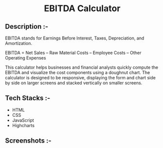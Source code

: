 # <p align="center">EBITDA Calculator</p>

## Description :-

EBITDA stands for Earnings Before Interest, Taxes, Depreciation, and Amortization.<br>

EBITDA = Net Sales – Raw Material Costs – Employee Costs – Other Operating Expenses<br>

This calculator helps businesses and financial analysts quickly compute the EBITDA and visualize the cost components using a doughnut chart. The calculator is designed to be responsive, displaying the form and chart side by side on larger screens and stacked vertically on smaller screens.

## Tech Stacks :-

- HTML
- CSS
- JavaScript
- Highcharts

## Screenshots :-

